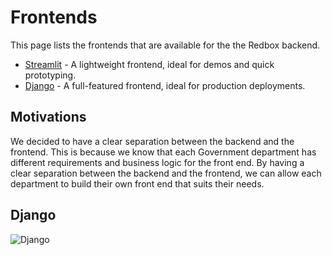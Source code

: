 # Frontends

This page lists the frontends that are available for the the Redbox backend.

- [Streamlit](https://github.com/i-dot-ai/redbox-copilot-streamlit) -  A lightweight frontend, ideal for demos and quick prototyping.
- [Django](https://github.com/i-dot-ai/redbox/tree/main/django_app) - A full-featured frontend, ideal for production deployments.

## Motivations

We decided to have a clear separation between the backend and the frontend. This is because we know that each Government department has different requirements and business logic for the front end. By having a clear separation between the backend and the frontend, we can allow each department to build their own front end that suits their needs.

## Django

![Django](../assets/redbox_django_ui.gif)